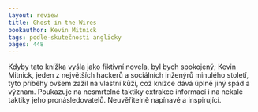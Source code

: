 ```yaml
---
layout: review
title: Ghost in the Wires
bookauthor: Kevin Mitnick
tags: podle-skutečnosti anglicky
pages: 448
---
```


Kdyby tato knížka vyšla jako fiktivní novela, byl bych spokojený; Kevin Mitnick, jeden z největších hackerů a sociálních inženýrů minulého století, tyto příběhy ovšem zažil na vlastní kůži, což knížce dává úplně jiný spád a význam. Poukazuje na nesmrtelné taktiky extrakce informací i na nekalé taktiky jeho pronásledovatelů. Neuvěřitelně napínavé a inspirující.